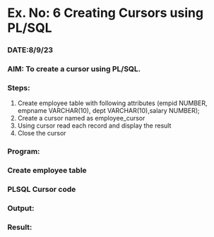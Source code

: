 # Ex. No: 6 Creating Cursors using PL/SQL

### DATE:8/9/23
### AIM: To create a cursor using PL/SQL.

### Steps:
1. Create employee table with following attributes (empid NUMBER, empname VARCHAR(10), dept VARCHAR(10),salary NUMBER);
2. Create a cursor named as employee_cursor
3. Using cursor read each record and display the result
4. Close the cursor

### Program:
### Create employee table

### PLSQL Cursor code

### Output:

### Result:
